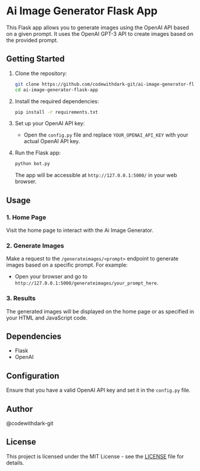 
# Ai Image Generator Flask App

This Flask app allows you to generate images using the OpenAI API based on a given prompt. It uses the OpenAI GPT-3 API to create images based on the provided prompt.

## Getting Started

1. Clone the repository:

    ```bash
    git clone https://github.com/codewithdark-git/ai-image-generator-flask-app.git
    cd ai-image-generator-flask-app
    ```

2. Install the required dependencies:

    ```bash
    pip install -r requirements.txt
    ```

3. Set up your OpenAI API key:

    - Open the `config.py` file and replace `YOUR_OPENAI_API_KEY` with your actual OpenAI API key.

4. Run the Flask app:

    ```bash
    python bot.py
    ```

    The app will be accessible at `http://127.0.0.1:5000/` in your web browser.

## Usage

### 1. Home Page

Visit the home page to interact with the Ai Image Generator.

### 2. Generate Images

Make a request to the `/generateimages/<prompt>` endpoint to generate images based on a specific prompt. For example:

- Open your browser and go to `http://127.0.0.1:5000/generateimages/your_prompt_here`.

### 3. Results

The generated images will be displayed on the home page or as specified in your HTML and JavaScript code.

## Dependencies

- Flask
- OpenAI

## Configuration

Ensure that you have a valid OpenAI API key and set it in the `config.py` file.

## Author
@codewithdark-git

## License

This project is licensed under the MIT License - see the [LICENSE](LICENSE) file for details.

